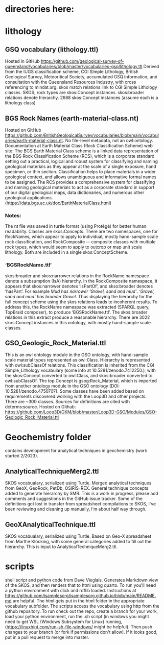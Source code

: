 # directories here:

# lithology

## GSQ vocabulary (lithology.ttl) 
Hosted in GitHub  https://github.com/geological-survey-of-queensland/vocabularies/blob/master/vocabularies-gsq/lithology.ttl
Derived from the IUGS classification scheme, CGI SImple Lithology, British Geological Survey, Meteoritical Society, accumulated GSQ information, and consultation with the Queensland Resources Industry, with cross referencing to mindat.org. skos match relations link to CGI Simple Lithology classes.
SKOS, rock types are skos:Concept instances. skos:broader relations denote hierarchy. 2968 skos:Concept instances (assume each is a lithology class)

## BGS Rock Names (earth-material-class.nt)
Hosted on GitHub https://github.com/BritishGeologicalSurvey/vocabularies/blob/main/vocabularies/earth-material-class.nt. No file-level metadata, not an owl:ontology.
Documentation at Earth Material Class (Rock Classification Scheme) web site:
The BGS Earth Material Class scheme is a linked data representation of the BGS Rock Classification Scheme (RCS), which is a corporate standard setting out a practical, logical and robust system for classifying and naming geological materials as they appear at the scale of a single exposure, hand specimen, or thin section. Classification helps to place materials in a wider geological context, and allows unambiguous and informative formal names to be assigned.  The RCS provides a comprehensive system for classifying and naming geological materials to act as a corporate standard in support of our digital geological maps, data dictionaries, and numerous other geological applications. (https://data.bgs.ac.uk/doc/EarthMaterialClass.html)

### Notes: 
The nt file was saved in turtle format (using Protégé) for better human readability. Classes are skos:Concepts. There are two namespaces, one for RockNames, which appear to apply to individual, mostly hand-sample scale rock classification, and RockComposite -- composite classes with multiple rock types, which would seem to apply to outcrop or map unit scale lithology. Both are included in a single skos:ConceptScheme.

### ‘BGSRockName.ttl’
skos:broader and skos:narrower relations in the RockName namespace denote a subsumption (IsA) hierarchy. In the RockComposite namespace, it appears that skos:narrower denotes ‘isPartOf’, and skso:broader denotes ‘hasPart’. For example _Mud has narrower ‘Gravel, sand and mud’_. _‘Gravel, sand and mud’ has broader Gravel_.  Thus displaying the hierarchy for the full concept scheme using the skos relations leads to incoherent results.  To address this, the RockName namespace was extracted (SPARQL query, TopBraid composer), to produce ‘BGSRockName.ttl’. The skos:broader relations in this extract produce a reasonable hierarchy.  There are 3022 skos:Concept instances in this ontology, with mostly hand-sample scale classes.

## GSO_Geologic_Rock_Material.ttl
This is an owl ontology module in the GSO ontology, with hand-sample scale material types represented as owl:Class.  Hierarchy is represented with owl:subClassOf relations. This classification is inherited from the CGI Simple_Lithology vocabulary (some info at 10.5281/zenodo.7412250.), with the skos:Concept converted to owl:Class, and skos:broader converted to owl:subClassOf. The top Concept is gsog:Rock_Material, which is imported from another ontology module in the GSO ontology (DOI: 10.5281/zenodo.4750707).   Some classes have been added based on requirements discovered working with the Loop3D and other projects. There are ~300 classes. Sources for definitions are cited with dcterms:source. Hosted on Github: https://github.com/Loop3D/GKM/blob/master/Loop3D-GSO/Modules/GSO-Geologic_Rock_Material.ttl

# Geochemistry folder
contains development for analytical techniques in geochemistry (work started 2/2023).

## AnalyticalTechniqueMerg2.ttl
SKOS vocabualary, serialized using Turtle.  Merged analytical techniques from GeoX, GeoRock, PetDb, OSIRIS-REX.  General technique concepts added to generate hierarchy by SMR. This is a work in progress, please add comments and suggestions in the GitHub issue tracker. Some of the definitions got lost in transfer from spreadsheet compilations to SKOS, I've been reviewing and cleaning up manually, I'm about half way through.

## GeoXAnalyticalTechnique.ttl
SKOS vocabualary, serialized using Turtle. Based on Geo-X spreadsheet from Marthe Klöcking, with some general categories added to fill out the hierarchy. This is input to AnalyticalTechniqueMerg2.ttl.

# scripts
shell script and python code from Dave Vieglais. Generates Markdown view of the SKOS, and then renders that to html using quarto. To run you'll need a python environment with click and rdflib loaded. Instructions at https://github.com/isamplesorg/isamplesorg.github.io/blob/main/README.md are helpful. The html gets put in the html folder in the appropriate vocabulary subfolder. The scripts access the vocabulary using http from the github repository.  To run check out the repo, create a branch for your work, load your python environment, run the .sh script (in windows you might need to get WSL (Windows Subsystem for Linux) running, (https://linuxhint.com/run-sh-file-windows/ might be helpful). Then push changes to your branch (or fork if permissions don't allow). If it looks good, put in a pull request to merge into master.

